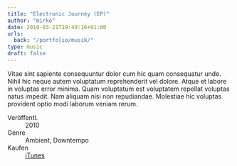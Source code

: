 ```yaml
---
title: "Electronic Journey (EP)"
author: "mirko"
date: 2010-03-21T19:49:16+01:00
urls:
  back: "/portfolio/musik/"
type: music
draft: false
---
```


Vitae sint sapiente consequuntur dolor cum hic quam consequatur unde. Nihil hic neque autem voluptatum reprehenderit vel dolore. Atque et labore in voluptas error minima. Quam voluptatum est voluptatem repellat voluptas natus impedit. Nam aliquam nisi non repudiandae. Molestiae hic voluptas provident optio modi laborum veniam rerum.

<dl>
  <dt>Veröffentl.</dt><dd>2010</dd>
  <dt>Genre</dt><dd>Ambient, Downtempo</dd>
  <dt>Kaufen</dt><dd><a href="" target="_blank">iTunes</a></dd>
</dl>
